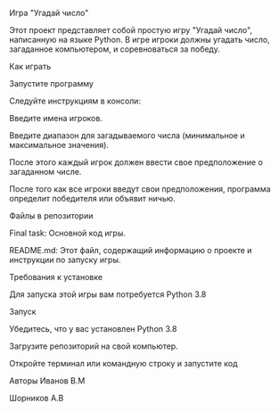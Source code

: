 Игра "Угадай число"

Этот проект представляет собой простую игру "Угадай число", написанную на языке Python. В игре игроки должны угадать число, загаданное компьютером, и соревноваться за победу.

Как играть

Запустите программу 

Следуйте инструкциям в консоли:

Введите имена игроков.

Введите диапазон для загадываемого числа (минимальное и максимальное значения).

После этого каждый игрок должен ввести свое предположение о загаданном числе.

После того как все игроки введут свои предположения, программа определит победителя или объявит ничью.

Файлы в репозитории

Final task: Основной код игры.

README.md: Этот файл, содержащий информацию о проекте и инструкции по запуску игры.

Требования к установке

Для запуска этой игры вам потребуется Python 3.8


Запуск

Убедитесь, что у вас установлен Python 3.8

Загрузите репозиторий на свой компьютер.

Откройте терминал или командную строку и запустите код


Авторы
Иванов В.М 

Шорников А.В
